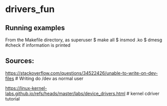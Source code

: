 # drivers_fun

## Running examples

From the Makefile directory, as superuser
$ make all
$ insmod <NAME>.ko
$ dmesg #check if information is printed 






## Sources:

https://stackoverflow.com/questions/34522426/unable-to-write-on-dev-files # Writing do /dev as normal user

https://linux-kernel-labs.github.io/refs/heads/master/labs/device_drivers.html # kernel cdriver tutorial